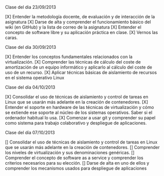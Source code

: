 Clase del dia 23/09/2013

[X] Entender la metodología docente, de evaluación y de interacción de la asignatura
[X] Darse de alta y comprender el funcionamiento básico del wiki (en GitHub) y la lista de correo de la asignatura
[X] Entender el concepto de software libre y su aplicación práctica en clase.
[X] Vernos las caras.

Clase del día 30/09/2013

[X] Entender los conceptos fundamentales relacionados con la virtualización.
[X] Comprender las técnicas de cálculo del coste de amortización de un equipo informático y aplicarlo al cálculo del coste de uso de un recurso.
[X] Aplicar técnicas básicas de aislamiento de recursos en el sistema operativo Linux

Clase del día 04/10/2013

[X] Consolidar el uso de técnicas de aislamiento y control de tareas en Linux que se usarán más adelante en la creación de contenedores.
[X] Entender el soporte en hardware de las técnicas de virtualización y cómo se extiende ese soporte al núcleo de los sistemas operativos. Saber si el ordenador habitual lo usa.
[X] Comenzar a usar git y comprender su papel como sistema para trabajo colaborativo y despliegue de aplicaciones.

Clase del día 07/10/2013

[] Consolidar el uso de técnicas de aislamiento y control de tareas en Linux que se usarán más adelante en la creación de contenedores.
[] Comprender los niveles de virtualización y sus denominaciones genéricas.
[] Comprender el concepto de software as a service y comprender los criterios necesarios para su elección.
[] Darse de alta en uno de ellos y comprender los mecanismos usados para despliegue de aplicaciones
